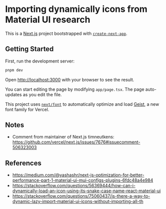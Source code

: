 # Importing dynamically icons from Material UI research
This is a [Next.js](https://nextjs.org) project bootstrapped with [`create-next-app`](https://nextjs.org/docs/app/api-reference/cli/create-next-app).

## Getting Started

First, run the development server:

```bash
pnpm dev
```

Open [http://localhost:3000](http://localhost:3000) with your browser to see the result.

You can start editing the page by modifying `app/page.tsx`. The page auto-updates as you edit the file.

This project uses [`next/font`](https://nextjs.org/docs/app/building-your-application/optimizing/fonts) to automatically optimize and load [Geist](https://vercel.com/font), a new font family for Vercel.

## Notes
- Comment from maintainer of Next.js timneutkens: https://github.com/vercel/next.js/issues/7676#issuecomment-506323003

## References
- https://medium.com/@yashashr/next-js-optimization-for-better-performance-part-1-material-ui-mui-configs-plugins-6fdc48a4e984
- https://stackoverflow.com/questions/56369444/how-can-i-dynamically-load-an-icon-using-its-snake-case-name-react-material-ui
- https://stackoverflow.com/questions/75060437/is-there-a-way-to-dynamic-lazy-import-material-ui-icons-without-importing-all-th